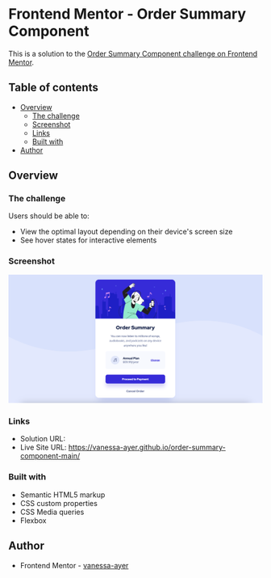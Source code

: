 # Frontend Mentor - Order Summary Component

This is a solution to the [Order Summary Component challenge on Frontend Mentor](https://www.frontendmentor.io/challenges/order-summary-component-QlPmajDUj). 

## Table of contents

- [Overview](#overview)
  - [The challenge](#the-challenge)
  - [Screenshot](#screenshot)
  - [Links](#links)
  - [Built with](#built-with)
- [Author](#author)

## Overview

### The challenge

Users should be able to:

- View the optimal layout depending on their device's screen size
- See hover states for interactive elements

### Screenshot

![desktop-design](images/final-design-order-summary-component.png)

### Links

- Solution URL: 
- Live Site URL: https://vanessa-ayer.github.io/order-summary-component-main/

### Built with

- Semantic HTML5 markup
- CSS custom properties
- CSS Media queries
- Flexbox

## Author

- Frontend Mentor - [vanessa-ayer](https://www.frontendmentor.io/profile/vanessa-ayer)
